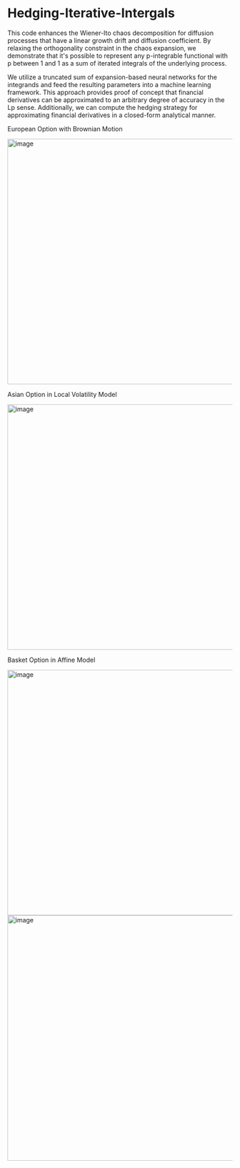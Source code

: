 # Hedging-Iterative-Intergals
This code enhances the Wiener-Ito chaos decomposition for diffusion processes that have a linear growth drift and diffusion coefficient. By relaxing the orthogonality constraint in the chaos expansion, we demonstrate that it's possible to represent any p-integrable functional with p between 1 and 1 as a sum of iterated integrals of the underlying process.

We utilize a truncated sum of expansion-based neural networks for the integrands and feed the resulting parameters into a machine learning framework. This approach provides proof of concept that financial derivatives can be approximated to an arbitrary degree of accuracy in the Lp sense. Additionally, we can compute the hedging strategy for approximating financial derivatives in a closed-form analytical manner.

European Option with Brownian Motion 

<img width="550" alt="image" src="https://user-images.githubusercontent.com/42521586/222040711-23b376d8-aff6-4695-b176-6760c4c7f118.png">

Asian Option in Local Volatility Model

<img width="550" alt="image" src="https://user-images.githubusercontent.com/42521586/222040322-f3c0b265-20db-4fe1-8bc6-1b30ad417291.png">

Basket Option in Affine Model

<img width="550" alt="image" src="https://user-images.githubusercontent.com/42521586/222040398-09255286-9f80-4932-b11f-f37493940eda.png">
<img width="550" alt="image" src="https://user-images.githubusercontent.com/42521586/222040461-9e7fed05-b13f-4647-8491-d16015334f0d.png">



